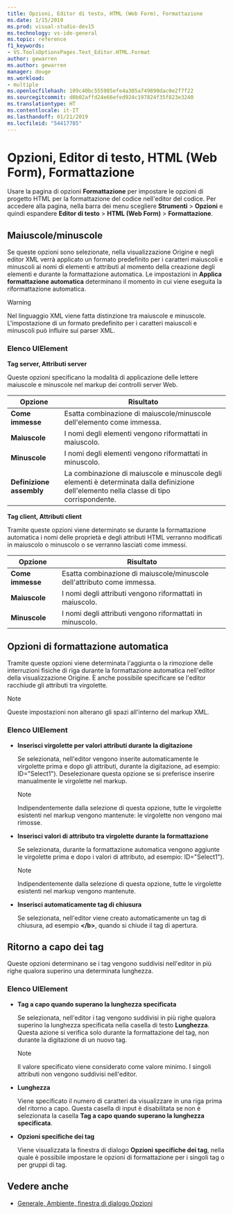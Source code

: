```yaml
---
title: Opzioni, Editor di testo, HTML (Web Form), Formattazione
ms.date: 1/15/2019
ms.prod: visual-studio-dev15
ms.technology: vs-ide-general
ms.topic: reference
f1_keywords:
- VS.ToolsOptionsPages.Text_Editor.HTML.Format
author: gewarren
ms.author: gewarren
manager: douge
ms.workload:
- multiple
ms.openlocfilehash: 109c40bc555985efe4a305a749890dac0e2f7f22
ms.sourcegitcommit: d0b02affd24e66efed924c197824f35f823e3240
ms.translationtype: HT
ms.contentlocale: it-IT
ms.lasthandoff: 01/21/2019
ms.locfileid: "54417785"
---
```

# <a name="options-text-editor-html-web-forms-formatting"></a>Opzioni, Editor di testo, HTML (Web Form), Formattazione

Usare la pagina di opzioni **Formattazione** per impostare le opzioni di progetto HTML per la formattazione del codice nell'editor del codice. Per accedere alla pagina, nella barra dei menu scegliere **Strumenti** > **Opzioni** e quindi espandere **Editor di testo** > **HTML (Web Form)** > **Formattazione**.

## <a name="capitalization"></a>Maiuscole/minuscole

Se queste opzioni sono selezionate, nella visualizzazione Origine e negli editor XML verrà applicato un formato predefinito per i caratteri maiuscoli e minuscoli ai nomi di elementi e attributi al momento della creazione degli elementi e durante la formattazione automatica. Le impostazioni in **Applica formattazione automatica** determinano il momento in cui viene eseguita la riformattazione automatica.

> [!WARNING]
> Nel linguaggio XML viene fatta distinzione tra maiuscole e minuscole. L'impostazione di un formato predefinito per i caratteri maiuscoli e minuscoli può influire sui parser XML.

### <a name="uielement-list"></a>Elenco UIElement

**Tag server, Attributi server**

Queste opzioni specificano la modalità di applicazione delle lettere maiuscole e minuscole nel markup dei controlli server Web.

|Opzione|Risultato|
|---------------------------------|------------------------------|
|**Come immesse**|Esatta combinazione di maiuscole/minuscole dell'elemento come immessa.|
|**Maiuscole**|I nomi degli elementi vengono riformattati in maiuscolo.|
|**Minuscole**|I nomi degli elementi vengono riformattati in minuscolo.|
|**Definizione assembly**|La combinazione di maiuscole e minuscole degli elementi è determinata dalla definizione dell'elemento nella classe di tipo corrispondente.|


**Tag client, Attributi client**

Tramite queste opzioni viene determinato se durante la formattazione automatica i nomi delle proprietà e degli attributi HTML verranno modificati in maiuscolo o minuscolo o se verranno lasciati come immessi.

|Opzione|Risultato|
|---------------------------------|------------------------------|
|**Come immesse**|Esatta combinazione di maiuscole/minuscole dell'attributo come immessa.|
|**Maiuscole**|I nomi degli attributi vengono riformattati in maiuscolo.|
|**Minuscole**|I nomi degli attributi vengono riformattati in minuscolo.|


## <a name="automatic-formatting-options"></a>Opzioni di formattazione automatica

Tramite queste opzioni viene determinata l'aggiunta o la rimozione delle interruzioni fisiche di riga durante la formattazione automatica nell'editor della visualizzazione Origine. È anche possibile specificare se l'editor racchiude gli attributi tra virgolette.

> [!NOTE]
> Queste impostazioni non alterano gli spazi all'interno del markup XML.

### <a name="uielement-list"></a>Elenco UIElement

- **Inserisci virgolette per valori attributi durante la digitazione**

   Se selezionata, nell'editor vengono inserite automaticamente le virgolette prima e dopo gli attributi, durante la digitazione, ad esempio: ID="Select1"). Deselezionare questa opzione se si preferisce inserire manualmente le virgolette nel markup.


   > [!NOTE]
   > Indipendentemente dalla selezione di questa opzione, tutte le virgolette esistenti nel markup vengono mantenute: le virgolette non vengono mai rimosse.

- **Inserisci valori di attributo tra virgolette durante la formattazione**

   Se selezionata, durante la formattazione automatica vengono aggiunte le virgolette prima e dopo i valori di attributo, ad esempio: ID="Select1").

   > [!NOTE]
   > Indipendentemente dalla selezione di questa opzione, tutte le virgolette esistenti nel markup vengono mantenute.

- **Inserisci automaticamente tag di chiusura**

   Se selezionata, nell'editor viene creato automaticamente un tag di chiusura, ad esempio **\</b>**, quando si chiude il tag di apertura.

## <a name="tag-wrapping"></a>Ritorno a capo dei tag

Queste opzioni determinano se i tag vengono suddivisi nell'editor in più righe qualora superino una determinata lunghezza.

### <a name="uielement-list"></a>Elenco UIElement

- **Tag a capo quando superano la lunghezza specificata**

   Se selezionata, nell'editor i tag vengono suddivisi in più righe qualora superino la lunghezza specificata nella casella di testo **Lunghezza**. Questa azione si verifica solo durante la formattazione del tag, non durante la digitazione di un nuovo tag.

   > [!NOTE]
   > Il valore specificato viene considerato come valore minimo. I singoli attributi non vengono suddivisi nell'editor.

- **Lunghezza**

   Viene specificato il numero di caratteri da visualizzare in una riga prima del ritorno a capo. Questa casella di input è disabilitata se non è selezionata la casella **Tag a capo quando superano la lunghezza specificata**.

- **Opzioni specifiche dei tag**

   Viene visualizzata la finestra di dialogo **Opzioni specifiche dei tag**, nella quale è possibile impostare le opzioni di formattazione per i singoli tag o per gruppi di tag.

## <a name="see-also"></a>Vedere anche

- [Generale, Ambiente, finestra di dialogo Opzioni](../../ide/reference/general-environment-options-dialog-box.md)